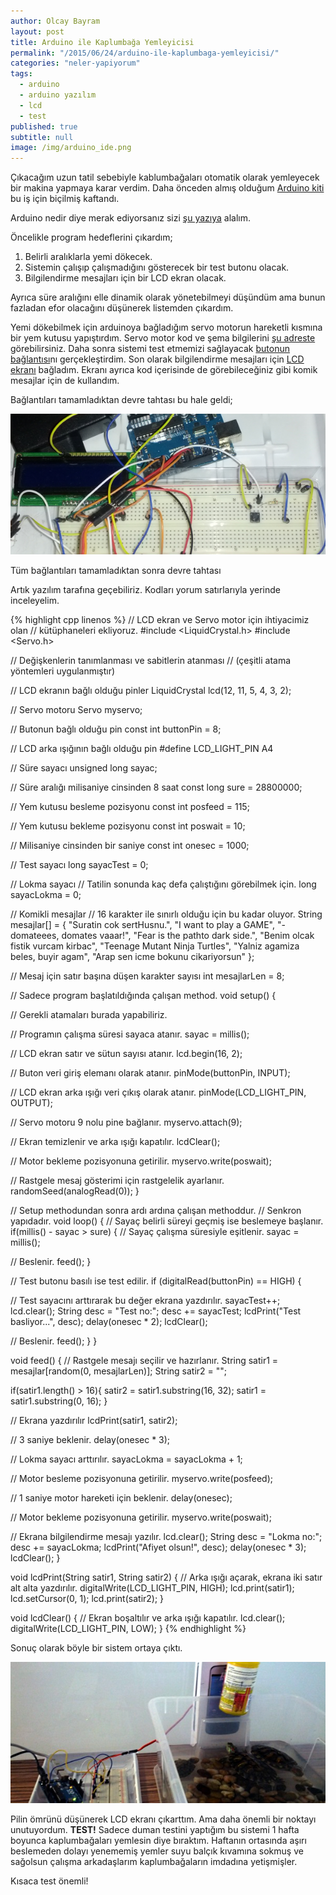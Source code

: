 ```yaml
---
author: Olcay Bayram
layout: post
title: Arduino ile Kaplumbağa Yemleyicisi
permalink: "/2015/06/24/arduino-ile-kaplumbaga-yemleyicisi/"
categories: "neler-yapiyorum"
tags: 
  - arduino
  - arduino yazılım
  - lcd
  - test
published: true
subtitle: null
image: /img/arduino_ide.png
---
```


Çıkacağım uzun tatil sebebiyle kablumbağaları otomatik olarak yemleyecek bir makina yapmaya karar verdim. Daha önceden almış olduğum <a href="http://www.robotistan.com/Orjinal-Arduino-Super-Baslangic-Seti-Rev3,PR-954.html" target="_blank">Arduino kiti</a> bu iş için biçilmiş kaftandı.

Arduino nedir diye merak ediyorsanız sizi [şu yazıya][1] alalım.

Öncelikle program hedeflerini çıkardım;

  1. Belirli aralıklarla yemi dökecek.
  2. Sistemin çalışıp çalışmadığını gösterecek bir test butonu olacak.
  3. Bilgilendirme mesajları için bir LCD ekran olacak.

Ayrıca süre aralığını elle dinamik olarak yönetebilmeyi düşündüm ama bunun fazladan efor olacağını düşünerek listemden çıkardım.

Yemi dökebilmek için arduinoya bağladığım servo motorun hareketli kısmına bir yem kutusu yapıştırdım. Servo motor kod ve şema bilgilerini <a href="http://www.arduino.cc/en/Tutorial/Sweep" target="_blank">şu adreste</a> görebilirsiniz. Daha sonra sistemi test etmemizi sağlayacak <a href="http://www.arduino.cc/en/Tutorial/Button" target="_blank">butonun bağlantısı</a>nı gerçekleştirdim. Son olarak bilgilendirme mesajları için <a href="https://www.arduino.cc/en/Tutorial/HelloWorld" target="_blank">LCD ekranı</a> bağladım. Ekranı ayrıca kod içerisinde de görebileceğiniz gibi komik mesajlar için de kullandım.

Bağlantıları tamamladıktan devre tahtası bu hale geldi;

[![Arduino kaplumbağa yemleyici şema](/wp-content/uploads/2015/06/arduino_kaplumbaga_yemleyici_sema-604x270.png)][2]

Tüm bağlantıları tamamladıktan sonra devre tahtası 

Artık yazılım tarafına geçebiliriz. Kodları yorum satırlarıyla yerinde inceleyelim.

{% highlight cpp linenos %}
// LCD ekran ve Servo motor için ihtiyacimiz olan
// kütüphaneleri ekliyoruz.
#include <LiquidCrystal.h>
#include <Servo.h>

// Değişkenlerin tanımlanması ve sabitlerin atanması
// (çeşitli atama yöntemleri uygulanmıştır)

// LCD ekranın bağlı olduğu pinler
LiquidCrystal lcd(12, 11, 5, 4, 3, 2);

// Servo motoru
Servo myservo;

// Butonun bağlı olduğu pin
const int buttonPin = 8; 

// LCD arka ışığının bağlı olduğu pin
#define LCD_LIGHT_PIN A4

// Süre sayacı
unsigned long sayac; 

// Süre aralığı milisaniye cinsinden 8 saat
const long sure = 28800000;

// Yem kutusu besleme pozisyonu
const int posfeed = 115;

// Yem kutusu bekleme pozisyonu
const int poswait = 10; 

// Milisaniye cinsinden bir saniye
const int onesec = 1000; 

// Test sayacı
long sayacTest = 0; 

// Lokma sayacı
// Tatilin sonunda kaç defa çalıştığını görebilmek için.
long sayacLokma = 0; 

// Komikli mesajlar
// 16 karakter ile sınırlı olduğu için bu kadar oluyor.
String mesajlar[] = {
 "Suratin cok sertHusnu.",
 "I want to play a GAME",
 "- domateees, domates vaaar!",
 "Fear is the pathto dark side.",
 "Benim olcak fistik vurcam kirbac",
 "Teenage Mutant Ninja Turtles",
 "Yalniz agamiza beles, buyir agam",
 "Arap sen icme bokunu cikariyorsun"
};

// Mesaj için satır başına düşen karakter sayısı
int mesajlarLen = 8;

// Sadece program başlatıldığında çalışan method.
void setup() {

 // Gerekli atamaları burada yapabiliriz.

 // Programın çalışma süresi sayaca atanır.
 sayac = millis(); 

 // LCD ekran satır ve sütun sayısı atanır.
 lcd.begin(16, 2); 

 // Buton veri giriş elemanı olarak atanır.
 pinMode(buttonPin, INPUT);

 // LCD ekran arka ışığı veri çıkış olarak atanır.
 pinMode(LCD_LIGHT_PIN, OUTPUT);

 // Servo motoru 9 nolu pine bağlanır.
 myservo.attach(9); 

 // Ekran temizlenir ve arka ışığı kapatılır.
 lcdClear(); 

 // Motor bekleme pozisyonuna getirilir.
 myservo.write(poswait);

 // Rastgele mesaj gösterimi için rastgelelik ayarlanır.
 randomSeed(analogRead(0));
}

// Setup methodundan sonra ardı ardına çalışan methoddur.
// Senkron yapıdadır.
void loop() {
 // Sayaç belirli süreyi geçmiş ise beslemeye başlanır.
 if(millis() - sayac > sure) {
 // Sayaç çalışma süresiyle eşitlenir.
 sayac = millis(); 

 // Beslenir.
 feed();
 }

 // Test butonu basılı ise test edilir.
 if (digitalRead(buttonPin) == HIGH) {

 // Test sayacını arttırarak bu değer ekrana yazdırılır.
 sayacTest++;
 lcd.clear();
 String desc = "Test no:";
 desc += sayacTest;
 lcdPrint("Test basliyor...", desc);
 delay(onesec * 2);
 lcdClear();

 // Beslenir.
 feed();
 }
}

void feed() {
 // Rastgele mesajı seçilir ve hazırlanır.
 String satir1 = mesajlar[random(0, mesajlarLen)];
 String satir2 = "";

 if(satir1.length() > 16){
 satir2 = satir1.substring(16, 32);
 satir1 = satir1.substring(0, 16);
 }

 // Ekrana yazdırılır
 lcdPrint(satir1, satir2);

 // 3 saniye beklenir.
 delay(onesec * 3);

 // Lokma sayacı arttırılır.
 sayacLokma = sayacLokma + 1; 

 // Motor besleme pozisyonuna getirilir.
 myservo.write(posfeed);

 // 1 saniye motor hareketi için beklenir.
 delay(onesec);

 // Motor bekleme pozisyonuna getirilir.
 myservo.write(poswait);

 // Ekrana bilgilendirme mesajı yazılır.
 lcd.clear();
 String desc = "Lokma no:";
 desc += sayacLokma;
 lcdPrint("Afiyet olsun!", desc);
 delay(onesec * 3);
 lcdClear();
}

void lcdPrint(String satir1, String satir2) {
 // Arka ışığı açarak, ekrana iki satır alt alta yazdırılır.
 digitalWrite(LCD_LIGHT_PIN, HIGH);
 lcd.print(satir1);
 lcd.setCursor(0, 1);
 lcd.print(satir2);
}

void lcdClear() {
 // Ekran boşaltılır ve arka ışığı kapatılır.
 lcd.clear();
 digitalWrite(LCD_LIGHT_PIN, LOW);
}
{% endhighlight %}

Sonuç olarak böyle bir sistem ortaya çıktı.

[![arduino kaplumbağa yemleyici iş başında](/wp-content/uploads/2015/06/arduino_kaplumbaga_yemleyici_is_basinda-604x270.jpg)][3]

Pilin ömrünü düşünerek LCD ekranı çıkarttım. Ama daha önemli bir noktayı unutuyordum. **TEST!** Sadece duman testini yaptığım bu sistemi 1 hafta boyunca kaplumbağaları yemlesin diye bıraktım. Haftanın ortasında aşırı beslemeden dolayı yenememiş yemler suyu balçık kıvamına sokmuş ve sağolsun çalışma arkadaşlarım kaplumbağaların imdadına yetişmişler.

Kısaca test önemli!

 [1]: http://otomatikmuhendis.com/2015/06/13/arduino-nedir/
 [2]: http://otomatikmuhendis.com/wp-content/uploads/2015/06/arduino_kaplumbaga_yemleyici_sema.png
 [3]: http://otomatikmuhendis.com/wp-content/uploads/2015/06/arduino_kaplumbaga_yemleyici_is_basinda.jpg
